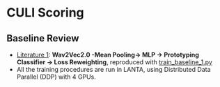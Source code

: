 # CULI Scoring

## Baseline Review
* [Literature 1](https://aclanthology.org/2024.findings-naacl.86.pdf): **Wav2Vec2.0 -Mean Pooling-> MLP -> Prototyping Classifier -> Loss Reweighting**, reproduced with [train_baseline_1.py](https://github.com/tanntnny/culi-scoring/blob/main/scripts/train_baseline_1.py)
* All the training procedures are run in LANTA, using Distributed Data Parallel (DDP) with 4 GPUs.